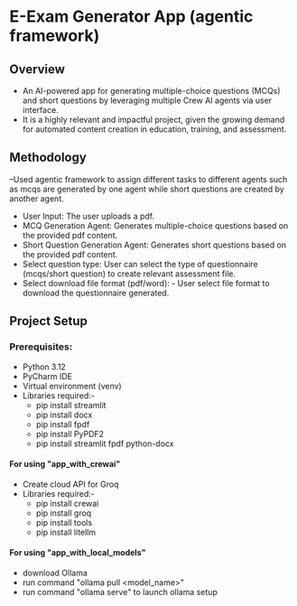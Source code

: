 # E-Exam Generator App (agentic framework)
## Overview
- An AI-powered app for generating multiple-choice questions (MCQs) and short questions by leveraging multiple Crew AI agents via user interface.
- It is a highly relevant and impactful project, given the growing demand for automated content creation in education, training, and assessment.
## Methodology 
–Used agentic framework to assign different tasks to different agents such as mcqs are generated by one agent while short questions are created by another agent.
- User Input: The user uploads a pdf.
- MCQ Generation Agent: Generates multiple-choice questions based on the provided pdf content.
- Short Question Generation Agent: Generates short questions based on the provided pdf content.
- Select question type: User can select the type of questionnaire (mcqs/short question) to create relevant assessment file.
- Select download file format (pdf/word): - User select file format to download the questionnaire generated.
## Project Setup
### Prerequisites:
- Python 3.12 
- PyCharm IDE
- Virtual environment (venv)
 - Libraries required:-
   - pip install streamlit
   - pip install docx
   - pip install fpdf
   - pip install PyPDF2
   - pip install streamlit fpdf python-docx
  
#### For using "app_with_crewai"
- Create cloud API for Groq
 - Libraries required:-
   - pip install crewai
   - pip install groq
   - pip install tools
   - pip install litellm

#### For using "app_with_local_models"
- download Ollama
- run command "ollama pull <model_name>"
- run command "ollama serve" to launch ollama setup
  
